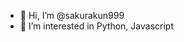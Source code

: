 - 👋 Hi, I’m @sakurakun999
- 👀 I’m interested in Python, Javascript

<!---
sakurakun999/sakurakun999 is a ✨ special ✨ repository because its `README.md` (this file) appears on your GitHub profile.
You can click the Preview link to take a look at your changes.
--->
